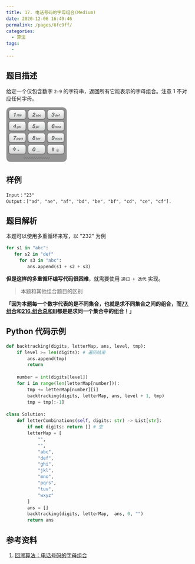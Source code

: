 ```yaml
---
title: 17. 电话号码的字母组合(Medium)
date: 2020-12-06 16:49:46
permalink: /pages/6fc9ff/
categories:
  - 算法
tags:
  - 
---
```


## 题目描述

给定一个仅包含数字 `2-9` 的字符串，返回所有它能表示的字母组合。注意 1 不对应任何字母。

<img src="./assets/img/17_telephone_keypad.png" alt="img" style="zoom:33%;" />

## 样例

```
Input："23"
Output：["ad", "ae", "af", "bd", "be", "bf", "cd", "ce", "cf"].
```

## 题目解析

本题可以使用多重循环来写，以  "232" 为例

```python
for s1 in "abc":
   for s2 in "def"
     for s3 in "abc":
        ans.append(s1 + s2 + s3)
```

**但是这样的多重循环编写代码很困难**，就需要使用 `递归 + 迭代` 实现。

> 本题和其他组合题目的区别

**「因为本题每一个数字代表的是不同集合，也就是求不同集合之间的组合，而[77. 组合](/pages/d99a0a/)和[216.组合总和III](/pages/46ccdc/)都是是求同一个集合中的组合！」**

## Python 代码示例

```python
def backtracking(digits, letterMap, ans, level, tmp):
    if level >= len(digits): # 遍历结束
        ans.append(tmp)
        return 
    
    number = int(digits[level])
    for i in range(len(letterMap[number])):
        tmp += letterMap[number][i]
        backtracking(digits, letterMap, ans, level + 1, tmp)
        tmp = tmp[:-1]
    
class Solution:
    def letterCombinations(self, digits: str) -> List[str]:
        if not digits: return [] # 空
        letterMap = [
            "",
            "",
            "abc",
            "def",
            "ghi",
            "jkl",
            "mno",
            "pqrs",
            "tuv",
            "wxyz"
        ]
        ans = []
        backtracking(digits, letterMap,  ans, 0, "")
        return ans 
```

## 参考资料

1. [回溯算法：电话号码的字母组合](https://mp.weixin.qq.com/s?__biz=MzUxNjY5NTYxNA==&mid=2247485295&idx=1&sn=35bd6)